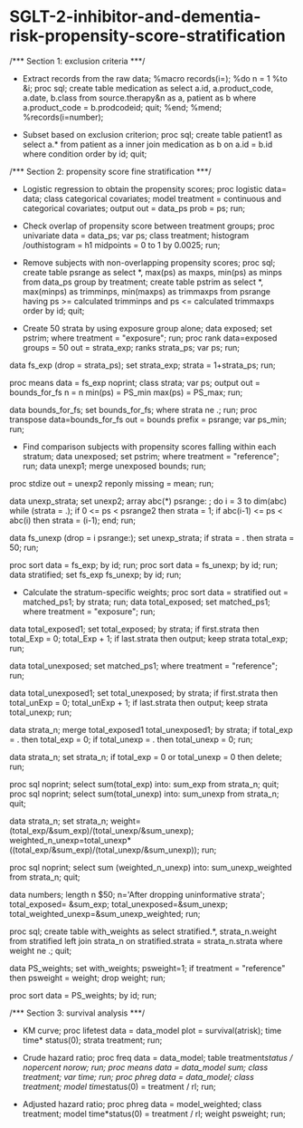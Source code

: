 # SGLT-2-inhibitor-and-dementia-risk-propensity-score-stratification
/*** Section 1: exclusion criteria ***/

* Extract records from the raw data;
%macro records(i=);
%do n = 1 %to &i;
proc sql;
create table medication as
select a.id, a.product_code, a.date, b.class
from source.therapy&n as a, patient as b
where a.product_code = b.prodcodeid;
quit;
%end;
%mend;
%records(i=number);

* Subset based on exclusion criterion; 
proc sql;
create table patient1 as 
select a.* 
from patient as a inner join medication as b
on a.id = b.id where condition
order by id;
quit;


/*** Section 2: propensity score fine stratification ***/

* Logistic regression to obtain the propensity scores;
proc logistic data= data; 
class categorical covariates;
model treatment = continuous and categorical covariates;
output out = data_ps prob = ps;
run;

* Check overlap of propensity score between treatment groups;
proc univariate data = data_ps;
var ps;
class treatment;
histogram /outhistogram = h1 midpoints = 0 to 1 by 0.0025;
run;

* Remove subjects with non-overlapping propensity scores;
proc sql;
create table psrange as
select *, max(ps) as maxps, min(ps) as minps
from data_ps
group by treatment;
create table pstrim as
select *, max(minps) as trimminps, min(maxps) as trimmaxps
from psrange having ps >= calculated trimminps and ps <= calculated trimmaxps
order by id;
quit;

* Create 50 strata by using exposure group alone;
data exposed; set pstrim; where treatment = "exposure"; run;
proc rank data=exposed groups = 50 out = strata_exp; ranks strata_ps; var ps; run;

data fs_exp (drop = strata_ps); set strata_exp; strata = 1+strata_ps; run;

proc means data = fs_exp noprint; 
class strata;
var ps;
output out = bounds_for_fs n = n
min(ps) = PS_min max(ps) = PS_max;
run;

data bounds_for_fs; set bounds_for_fs; where strata ne .; run;
proc transpose data=bounds_for_fs out = bounds prefix = psrange; var ps_min; run;

* Find comparison subjects with propensity scores falling within each stratum;
data unexposed; set pstrim; where treatment = "reference"; run;
data unexp1; merge unexposed bounds; run;

proc stdize out = unexp2 reponly missing = mean; run;

data unexp_strata; 
set unexp2;
array abc(*) psrange: ;
do i = 3 to dim(abc) while (strata = .);
if 0 <= ps < psrange2 then strata = 1; 
if abc(i-1) <= ps < abc(i) then strata = (i-1); 
end;
run;

data fs_unexp (drop = i psrange:); set unexp_strata; if strata = . then strata = 50; run;

proc sort data = fs_exp; by id; run;
proc sort data = fs_unexp; by id; run;
data stratified; set fs_exp fs_unexp; by id; run;

* Calculate the stratum-specific weights;
proc sort data = stratified out = matched_ps1; by strata; run;
data total_exposed; set matched_ps1; where treatment = "exposure"; run;

data total_exposed1; 
set total_exposed; 
by strata; 
if first.strata then total_Exp = 0; total_Exp + 1;
if last.strata then output;
keep strata total_exp;
run;

data total_unexposed; set matched_ps1; where treatment = "reference"; run;

data total_unexposed1; 
set total_unexposed; 
by strata;
if first.strata then total_unExp = 0; total_unExp + 1;
if last.strata then output;
keep strata total_unexp;
run;

data strata_n;
merge total_exposed1 total_unexposed1;
by strata;
if total_exp = . then total_exp = 0; 
if total_unexp = . then total_unexp = 0;
run;

data strata_n; set strata_n; if total_exp = 0 or total_unexp = 0 then delete; run;

proc sql noprint; select sum(total_exp) into: sum_exp from strata_n; quit;
proc sql noprint; select sum(total_unexp) into: sum_unexp from strata_n; quit;

data strata_n; 
set strata_n;
weight=(total_exp/&sum_exp)/(total_unexp/&sum_unexp);
weighted_n_unexp=total_unexp*((total_exp/&sum_exp)/(total_unexp/&sum_unexp));
run;

proc sql noprint; select sum (weighted_n_unexp) into: sum_unexp_weighted  from strata_n; quit;

data numbers;
length n $50;
n='After dropping uninformative strata';
total_exposed= &sum_exp; 
total_unexposed=&sum_unexp; 
total_weighted_unexp=&sum_unexp_weighted;
run;

proc sql;
create table with_weights as
select stratified.*, strata_n.weight
from stratified left join strata_n
on stratified.strata = strata_n.strata
where weight ne .; 
quit;

data PS_weights; 
set with_weights;
psweight=1; 
if treatment = "reference" then psweight = weight; 
drop weight;
run;

proc sort data = PS_weights; by id; run;

/*** Section 3: survival analysis ***/

* KM curve;
proc lifetest data = data_model plot = survival(atrisk);
time time* status(0);
strata treatment;
run;
* Crude hazard ratio;
proc freq data = data_model; table treatment*status / nopercent norow; run;
proc means data = data_model sum; class treatment; var time; run;
proc phreg data = data_model; 
class treatment; 
model time*status(0) = treatment / rl; 
run;

* Adjusted hazard ratio;
proc phreg data = model_weighted;
class treatment; 
model time*status(0) = treatment / rl; 
weight psweight; 
run;


